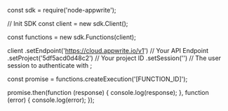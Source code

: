 const sdk = require('node-appwrite');

// Init SDK
const client = new sdk.Client();

const functions = new sdk.Functions(client);

client
    .setEndpoint('https://cloud.appwrite.io/v1') // Your API Endpoint
    .setProject('5df5acd0d48c2') // Your project ID
    .setSession('') // The user session to authenticate with
;

const promise = functions.createExecution('[FUNCTION_ID]');

promise.then(function (response) {
    console.log(response);
}, function (error) {
    console.log(error);
});